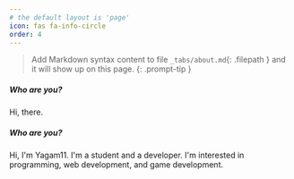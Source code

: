 ```yaml
---
# the default layout is 'page'
icon: fas fa-info-circle
order: 4
---
```


> Add Markdown syntax content to file `_tabs/about.md`{: .filepath } and it will show up on this page.
{: .prompt-tip }

<h5>Who are you?</h5>
<p>Hi, there.</p>
<h5>Who are you?</h5>
<p>Hi, I'm Yagam11. I'm a student and a developer. I'm interested in programming, web development, and game development.</p>